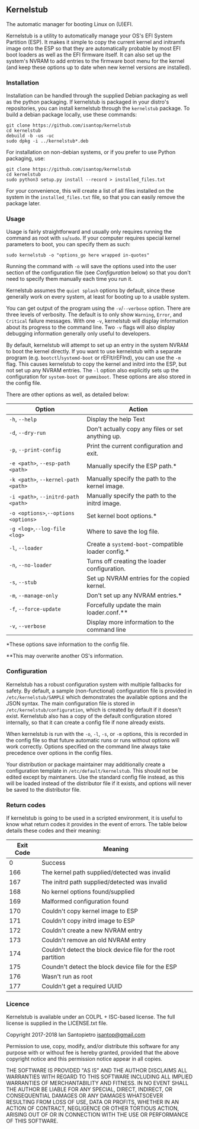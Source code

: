 ## Kernelstub

The automatic manager for booting Linux on (U)EFI.

Kernelstub is a utility to automatically manage your OS's EFI System Partition
(ESP). It makes it simple to copy the current kernel and initramfs image onto
the ESP so that they are automatically probable by most EFI boot loaders as well
as the EFI firmware itself. It can also set up the system's NVRAM to add entries
to the firmware boot menu for the kernel (and keep these options up to date when
new kernel versions are installed).

### Installation

Installation can be handled through the supplied Debian packaging as well as the
python packaging. If kernelstub is packaged in your distro's repositories, you
can install kernelstub through the `kernelstub` package. To build a debian
package locally, use these commands:
```
git clone https://github.com/isantop/kernelstub
cd kernelstub
debuild -b -us -uc
sudo dpkg -i ../kernelstub*.deb
```
For installation on non-debian systems, or if you prefer to use Python
packaging, use:
```
git clone https://github.com/isantop/kernelstub
cd kernelstub
sudo python3 setup.py install --record > installed_files.txt
```
For your convenience, this will create a list of all files installed on the
system in the `installed_files.txt` file, so that you can easily remove the
package later.


### Usage

Usage is fairly straightforward and usually only requires running the command as
root with `su`/`sudo`. If your computer requires special kernel parameters to
boot, you can specify them as such:
```
sudo kernelstub -o "options_go here wrapped in-quotes"
```
Running the command with `-o` will save the options used into the user section
of the configuration file (see _Configuration_ below) so that you don't need to
specify them manually each time you run it.

Kernelstub assumes the `quiet splash` options by default, since these generally
work on every system, at least for booting up to a usable system.

You can get output of the program using the `-v`/`--verbose` option. There are
three levels of verbosity. The default is to only show `Warning`, `Error`, and
`Critical` failure messages. With one `-v`, kernelstub will display information
about its progress to the command line. Two `-v` flags will also display
debugging information generally only useful to developers.

By default, kernelstub will attempt to set up an entry in the system NVRAM to
boot the kernel directly. If you want to use kernelstub with a separate program
(e.g. `bootctl`/`systemd-boot` or rEFIt/rEFInd), you can use the `-m` flag. This
causes kernelstub to copy the kernel and initrd into the ESP, but not set up any
NVRAM entries. The `-l` option also explicitly sets up the configuration for
`system-boot` or `gummiboot`. These options are also stored in the config file.

There are other options as well, as detailed below:

| Option                             | Action                                            |
|------------------------------------|---------------------------------------------------|
|`-h`, `--help`                      | Display the help Text                             |
|`-d`, `--dry-run`                   | Don't actually copy any files or set anything up. |
|`-p`, `--print-config`		     | Print the current configuration and exit.         |
|`-e <path>`, `--esp-path <path>`    | Manually specify the ESP path.*		         |
|`-k <path>`, `--kernel-path <path>` | Manually specify the path to the kernel image.    |
|`-i <path>`, `--initrd-path <path>` | Manually specify the path to the initrd image.    |
|`-o <options>`,`--options <options>`| Set kernel boot options.*			 |
|`-g <log>`,`--log-file <log>`	     | Where to save the log file.			 |
|`-l`, `--loader`                    | Create a `systemd-boot`-compatible loader config.*|
|`-n`, `--no-loader`		     | Turns off creating the loader configuration.	 |
|`-s`, `--stub`                      | Set up NVRAM entries for the copied kernel.       |
|`-m`, `--manage-only`	             | Don't set up any NVRAM entries.*                  |
|`-f`, `--force-update`              | Forcefully update the main loader.conf.**         |
|`-v`, `--verbose`                   | Display more information to the command line      |

*These options save information to the config file.

**This may overwrite another OS's information.

### Configuration

Kernelstub has a robust configuration system with multiple fallbacks for safety.
By default, a sample (non-functional) configuration file is provided in
`/etc/kernelstub/SAMPLE` which demonstrates the available options and
the JSON syntax. The main configuration file is stored in
`/etc/kernelstub/configuration`, which is created by default if it doesn't exist.
Kernelstub also has a copy of the default configuration stored internally, so
that it can create a config file if none already exists.

When kernelstub is run with the `-o`, `-l`, `-s`, or `-m` options, this is
recorded in the config file so that future automatic runs or runs without
options will work correctly. Options specified on the command line always take
precedence over options in the config files.

Your distribution or package maintainer may additionally create a configuration
template in `/etc/default/kernelstub`. This should not be edited except by
maintaners. Use the standard config file instead, as this will be loaded instead
of the distributor file if it exists, and options will never be saved to the
distributor file.


### Return codes

If kernelstub is going to be used in a scripted environment, it is useful to
know what return codes it provides in the event of errors. The table below
details these codes and their meaning:

| Exit Code | Meaning                                                      |
|-----------|--------------------------------------------------------------|
| 0         | Success                                                      |
| 166       | The kernel path supplied/detected was invalid                |
| 167       | The initrd path supplied/detected was invalid                |
| 168       | No kernel options found/supplied                             |
| 169       | Malformed configuration found                                |
| 170       | Couldn't copy kernel image to ESP                            |
| 171       | Couldn't copy initrd image to ESP                            |
| 172       | Couldn't create a new NVRAM entry                            |
| 173       | Couldn't remove an old NVRAM entry                           |
| 174       | Couldn't detect the block device file for the root partition |
| 175       | Coundn't detect the block device file for the ESP            |
| 176       | Wasn't run as root                                           |
| 177       | Couldn't get a required UUID				   |


### Licence

Kernelstub is available under an COLPL + ISC-based license. The full license is
supplied in the LICENSE.txt file.

 Copyright 2017-2018 Ian Santopietro <isantop@gmail.com>

Permission to use, copy, modify, and/or distribute this software for any purpose
with or without fee is hereby granted, provided that the above copyright notice
and this permission notice appear in all copies.

THE SOFTWARE IS PROVIDED "AS IS" AND THE AUTHOR DISCLAIMS ALL WARRANTIES WITH
REGARD TO THIS SOFTWARE INCLUDING ALL IMPLIED WARRANTIES OF MERCHANTABILITY AND
FITNESS. IN NO EVENT SHALL THE AUTHOR BE LIABLE FOR ANY SPECIAL, DIRECT,
INDIRECT, OR CONSEQUENTIAL DAMAGES OR ANY DAMAGES WHATSOEVER RESULTING FROM LOSS
OF USE, DATA OR PROFITS, WHETHER IN AN ACTION OF CONTRACT, NEGLIGENCE OR OTHER
TORTIOUS ACTION, ARISING OUT OF OR IN CONNECTION WITH THE USE OR PERFORMANCE OF
THIS SOFTWARE.
